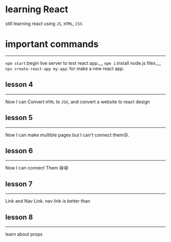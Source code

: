 # learning React

still learning react using `JS`, `HTML`, `CSS`

# important commands
__________________
`npm start`:begin live server to test react app.__
`npm i`:install node.js files.__
`npx create-react-app my-app`: for make a new react app.
## lesson 4
__________________

Now I can Convert `HTML` to `JSX`,
and convert a website to react design

## lesson 5
__________________
Now I can make multible pages but I can't connect them😢.

## lesson 6
__________________
Now I can connect Them 😄😄

## lesson 7
__________________
Link and Nav Link.
nav link is better than <a> <Link>

## lesson 8
_________________
learn about props